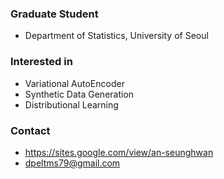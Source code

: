 ### Graduate Student
- Department of Statistics, University of Seoul

### Interested in
- Variational AutoEncoder
- Synthetic Data Generation
- Distributional Learning

### Contact
- https://sites.google.com/view/an-seunghwan
- dpeltms79@gmail.com
